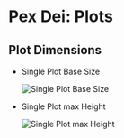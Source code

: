 # Pex Dei: Plots

## Plot Dimensions

- Single Plot Base Size
  
  ![Single Plot Base Size](media/plot-single-size-base.png)

- Single Plot max Height
  
  ![Single Plot max Height](media/plot-single-height.png)
